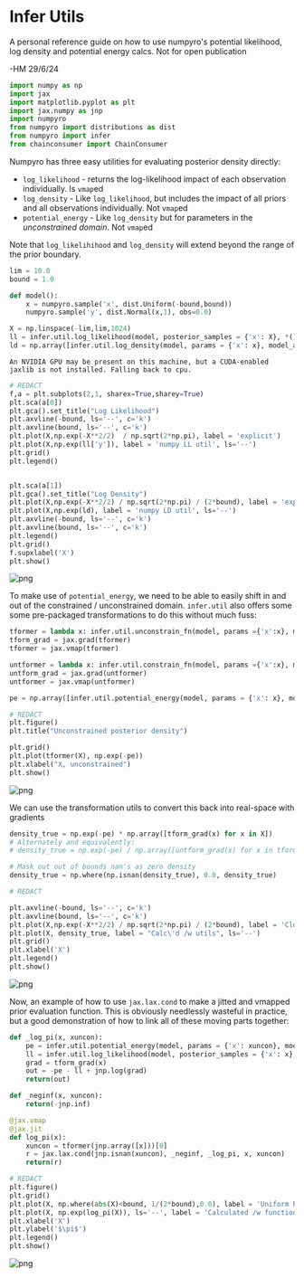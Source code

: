 # Infer Utils

A personal reference guide on how to use numpyro's potential likelihood, log density and potential energy calcs. Not for open publication

-HM 29/6/24


```python
import numpy as np
import jax
import matplotlib.pyplot as plt
import jax.numpy as jnp
import numpyro
from numpyro import distributions as dist
from numpyro import infer
from chainconsumer import ChainConsumer
```

Numpyro has three easy utilities for evaluating posterior density directly: 
* `log_likelihood` - returns the log-likelihood impact of each observation individually. Is `vmap`ed
* `log_density` - Like `log_likelihood`, but includes the impact of all priors and all observations individually. Not `vmap`ed
* `potential_energy` - Like `log_density` but for parameters in the _unconstrained domain_. Not `vmap`ed

Note that `log_likelihihood` and `log_density` will extend beyond the range of the prior boundary.


```python
lim = 10.0
bound = 1.0

def model():
    x = numpyro.sample('x', dist.Uniform(-bound,bound))
    numpyro.sample('y', dist.Normal(x,1), obs=0.0)

X = np.linspace(-lim,lim,1024)
ll = infer.util.log_likelihood(model, posterior_samples = {'x': X}, *())
ld = np.array([infer.util.log_density(model, params = {'x': x}, model_args = (), model_kwargs = {})[0] for x in X])
```

    An NVIDIA GPU may be present on this machine, but a CUDA-enabled jaxlib is not installed. Falling back to cpu.



```python
# REDACT
f,a = plt.subplots(2,1, sharex=True,sharey=True)
plt.sca(a[0])
plt.gca().set_title("Log Likelihood")
plt.axvline(-bound, ls='--', c='k')
plt.axvline(bound, ls='--', c='k')
plt.plot(X,np.exp(-X**2/2)  / np.sqrt(2*np.pi), label = 'explicit')
plt.plot(X,np.exp(ll['y']), label = 'numpy LL util', ls='--')
plt.grid()
plt.legend()


plt.sca(a[1])
plt.gca().set_title("Log Density")
plt.plot(X,np.exp(-X**2/2) / np.sqrt(2*np.pi) / (2*bound), label = 'explicit')
plt.plot(X,np.exp(ld), label = 'numpy LD util', ls='--')
plt.axvline(-bound, ls='--', c='k')
plt.axvline(bound, ls='--', c='k')
plt.legend()
plt.grid()
f.supxlabel('X')
plt.show()
```


    
![png](output_4_0.png)
    


To make use of `potential_energy`, we need to be able to easily shift in and out of the constrained / unconstrained domain. `infer.util` also offers some some pre-packaged transformations to do this without much fuss:


```python
tformer = lambda x: infer.util.unconstrain_fn(model, params ={'x':x}, model_args = (), model_kwargs={})['x']
tform_grad = jax.grad(tformer)
tformer = jax.vmap(tformer)

untformer = lambda x: infer.util.constrain_fn(model, params ={'x':x}, model_args = (), model_kwargs={})['x']
untform_grad = jax.grad(untformer)
untformer = jax.vmap(untformer)

pe = np.array([infer.util.potential_energy(model, params = {'x': x}, model_args = (), model_kwargs = {}) for x in tformer(X)]) # negative log posterior in unconstrained space
```


```python
# REDACT
plt.figure()
plt.title("Unconstrained posterior density")

plt.grid()
plt.plot(tformer(X), np.exp(-pe))
plt.xlabel("X, unconstrained")
plt.show()
```


    
![png](output_7_0.png)
    


We can use the transformation utils to convert this back into real-space with gradients


```python
density_true = np.exp(-pe) * np.array([tform_grad(x) for x in X])
# Alternately and equivalently:
# density_true = np.exp(-pe) / np.array([untform_grad(x) for x in tformer(X)])

# Mask out out of bounds nan's as zero density
density_true = np.where(np.isnan(density_true), 0.0, density_true)
```


```python
# REDACT

plt.axvline(-bound, ls='--', c='k')
plt.axvline(bound, ls='--', c='k')
plt.plot(X,np.exp(-X**2/2) / np.sqrt(2*np.pi) / (2*bound), label = 'Closed form')
plt.plot(X, density_true, label = "Calc\'d /w utils", ls='--')
plt.grid()
plt.xlabel('X')
plt.legend()
plt.show()
```


    
![png](output_10_0.png)
    


Now, an example of how to use `jax.lax.cond` to make a jitted and vmapped prior evaluation function. This is obviously needlessly wasteful in practice, but a good demonstration of how to link all of these moving parts together:


```python
def _log_pi(x, xuncon):
    pe = infer.util.potential_energy(model, params = {'x': xuncon}, model_args = (), model_kwargs = {})
    ll = infer.util.log_likelihood(model, posterior_samples = {'x': x}, *())['y']
    grad = tform_grad(x)
    out = -pe - ll + jnp.log(grad)
    return(out)

def _neginf(x, xuncon):
    return(-jnp.inf)

@jax.vmap
@jax.jit
def log_pi(x):
    xuncon = tformer(jnp.array([x]))[0]
    r = jax.lax.cond(jnp.isnan(xuncon), _neginf, _log_pi, x, xuncon)
    return(r)
```


```python
# REDACT
plt.figure()
plt.grid()
plt.plot(X, np.where(abs(X)<bound, 1/(2*bound),0.0), label = 'Uniform Prior')
plt.plot(X, np.exp(log_pi(X)), ls='--', label = 'Calculated /w function')
plt.xlabel('X')
plt.ylabel('$\pi$')
plt.legend()
plt.show()
```


    
![png](output_13_0.png)
    

